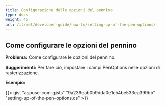 ```yaml
---
title: Configurazione delle opzioni del pennino
type: docs
weight: 45
url: /it/net/developer-guide/how-to/setting-up-of-the-pen-options/
---
```


## **Come configurare le opzioni del pennino**

**Problema:** Come configurare le opzioni del pennino.

**Suggerimenti:** Per fare ciò, impostare i campi PenOptions nelle opzioni di rasterizzazione.

**Esempio:**

{{< gist "aspose-com-gists" "9a239eab0b9dda0e1c54be533ea399bb" "setting-up-of-the-pen-options.cs" >}}
